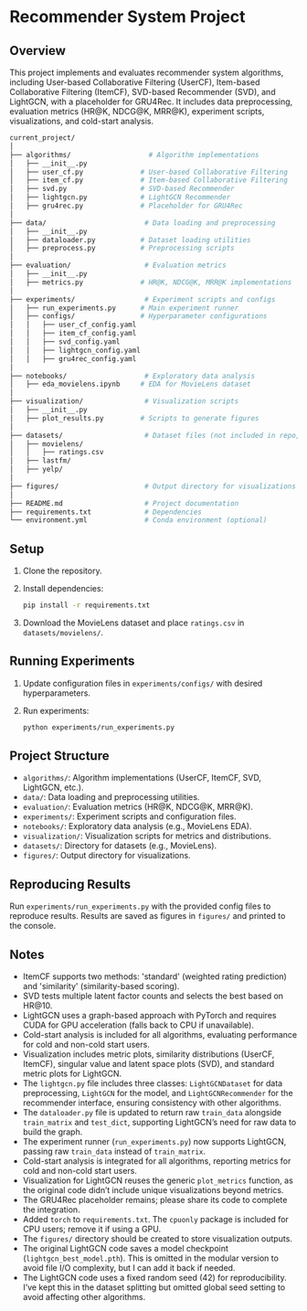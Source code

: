 
# Recommender System Project

## Overview

This project implements and evaluates recommender system algorithms, including User-based Collaborative Filtering (UserCF), Item-based Collaborative Filtering (ItemCF), SVD-based Recommender (SVD), and LightGCN, with a placeholder for GRU4Rec. It includes data preprocessing, evaluation metrics (HR@K, NDCG@K, MRR@K), experiment scripts, visualizations, and cold-start analysis.

```bash
current_project/
│
├── algorithms/                   # Algorithm implementations
│   ├── __init__.py
│   ├── user_cf.py              # User-based Collaborative Filtering
│   ├── item_cf.py              # Item-based Collaborative Filtering
│   ├── svd.py                  # SVD-based Recommender
│   ├── lightgcn.py             # LightGCN Recommender
│   ├── gru4rec.py              # Placeholder for GRU4Rec
│
├── data/                        # Data loading and preprocessing
│   ├── __init__.py
│   ├── dataloader.py           # Dataset loading utilities
│   ├── preprocess.py           # Preprocessing scripts
│
├── evaluation/                  # Evaluation metrics
│   ├── __init__.py
│   ├── metrics.py              # HR@K, NDCG@K, MRR@K implementations
│
├── experiments/                 # Experiment scripts and configs
│   ├── run_experiments.py      # Main experiment runner
│   ├── configs/                # Hyperparameter configurations
│   │   ├── user_cf_config.yaml
│   │   ├── item_cf_config.yaml
│   │   ├── svd_config.yaml
│   │   ├── lightgcn_config.yaml
│   │   ├── gru4rec_config.yaml
│
├── notebooks/                   # Exploratory data analysis
│   ├── eda_movielens.ipynb     # EDA for MovieLens dataset
│
├── visualization/               # Visualization scripts
│   ├── __init__.py
│   ├── plot_results.py         # Scripts to generate figures
│
├── datasets/                    # Dataset files (not included in repo, downloaded separately)
│   ├── movielens/
│   │   ├── ratings.csv
│   ├── lastfm/
│   ├── yelp/
│
├── figures/                     # Output directory for visualizations
│
├── README.md                    # Project documentation
├── requirements.txt             # Dependencies
└── environment.yml              # Conda environment (optional)
```

## Setup

1. Clone the repository.
2. Install dependencies:

   ```bash
   pip install -r requirements.txt
    ```


3. Download the MovieLens dataset and place `ratings.csv` in `datasets/movielens/`.

## Running Experiments

1. Update configuration files in `experiments/configs/` with desired hyperparameters.
2. Run experiments:

   ```bash
   python experiments/run_experiments.py
   ```

## Project Structure

- `algorithms/`: Algorithm implementations (UserCF, ItemCF, SVD, LightGCN, etc.).
- `data/`: Data loading and preprocessing utilities.
- `evaluation/`: Evaluation metrics (HR@K, NDCG@K, MRR@K).
- `experiments/`: Experiment scripts and configuration files.
- `notebooks/`: Exploratory data analysis (e.g., MovieLens EDA).
- `visualization/`: Visualization scripts for metrics and distributions.
- `datasets/`: Directory for datasets (e.g., MovieLens).
- `figures/`: Output directory for visualizations.

## Reproducing Results

Run `experiments/run_experiments.py` with the provided config files to reproduce results. Results are saved as figures in `figures/` and printed to the console.

## Notes

- ItemCF supports two methods: 'standard' (weighted rating prediction) and 'similarity' (similarity-based scoring).
- SVD tests multiple latent factor counts and selects the best based on HR@10.
- LightGCN uses a graph-based approach with PyTorch and requires CUDA for GPU acceleration (falls back to CPU if unavailable).
- Cold-start analysis is included for all algorithms, evaluating performance for cold and non-cold start users.
- Visualization includes metric plots, similarity distributions (UserCF, ItemCF), singular value and latent space plots (SVD), and standard metric plots for LightGCN.
- The `lightgcn.py` file includes three classes: `LightGCNDataset` for data preprocessing, `LightGCN` for the model, and `LightGCNRecommender` for the recommender interface, ensuring consistency with other algorithms.
- The `dataloader.py` file is updated to return raw `train_data` alongside `train_matrix` and `test_dict`, supporting LightGCN’s need for raw data to build the graph.
- The experiment runner (`run_experiments.py`) now supports LightGCN, passing raw `train_data` instead of `train_matrix`.
- Cold-start analysis is integrated for all algorithms, reporting metrics for cold and non-cold start users.
- Visualization for LightGCN reuses the generic `plot_metrics` function, as the original code didn’t include unique visualizations beyond metrics.
- The GRU4Rec placeholder remains; please share its code to complete the integration.
- Added `torch` to `requirements.txt`. The `cpuonly` package is included for CPU users; remove it if using a GPU.
- The `figures/` directory should be created to store visualization outputs.
- The original LightGCN code saves a model checkpoint (`lightgcn_best_model.pth`). This is omitted in the modular version to avoid file I/O complexity, but I can add it back if needed.
- The LightGCN code uses a fixed random seed (42) for reproducibility. I’ve kept this in the dataset splitting but omitted global seed setting to avoid affecting other algorithms.
